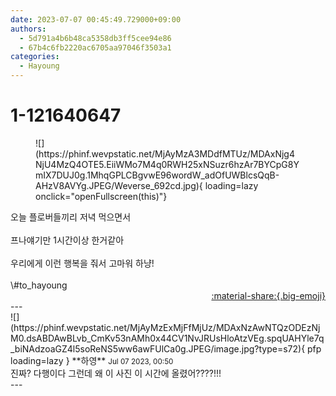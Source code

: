 ```yaml
---
date: 2023-07-07 00:45:49.729000+09:00
authors:
  - 5d791a4b6b48ca5358db3ff5cee94e86
  - 67b4c6fb2220ac6705aa97046f3503a1
categories:
  - Hayoung
---
```


# 1-121640647

<div class="post-container" markdown="1">
<div class="content-container md-sidebar__scrollwrap" markdown="1">


<figure markdown="1">
![](https://phinf.wevpstatic.net/MjAyMzA3MDdfMTUz/MDAxNjg4NjU4MzQ4OTE5.EiiWMo7M4q0RWH25xNSuzr6hzAr7BYCpG8YmIX7DUJ0g.1MhqGPLCBgvwE96wordW_adOfUWBlcsQqB-AHzV8AVYg.JPEG/Weverse_692cd.jpg){ loading=lazy onclick="openFullscreen(this)"}
</figure>
오늘 플로버들끼리 저녁 먹으면서<br><br>프나얘기만 1시간이상 한거같아<br><br>우리에게 이런 행복을 줘서 고마워 하냥!<br><br>\#to_hayoung 

</div>
</div>

<div style="text-align: right;" markdown="1">
<a href="https://weverse.io/fromis9/fanpost/1-121640647" style="text-align: right;">:material-share:{.big-emoji}</a>
</div>
---

<div class="comments-container md-sidebar__scrollwrap" markdown="1">
<div class="comment" markdown="1">
<div class='id-container' markdown="1">
![](https://phinf.wevpstatic.net/MjAyMzExMjFfMjUz/MDAxNzAwNTQzODEzNjM0.dsABDAwBLvb_CmKv53nAMh0x44CV1NvJRUsHloAtzVEg.spqUAHYle7q_biNAdzoaGZ4l5soReNS5ww6awFUlCa0g.JPEG/image.jpg?type=s72){ pfp loading=lazy }
**<span class="artist">하영</span>** <small>Jul 07 2023, 00:50</small><br>
</div>
<div class='comment-body' markdown="1">
진짜? 다행이다 그런데 왜 이 사진 이 시간에 올렸어????!!!
</div>
</div>
</div>
---
